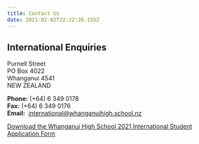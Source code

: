```yaml
---
title: Contact Us
date: 2021-02-02T22:22:26.155Z
---
```

## International Enquiries

Purnell Street  
PO Box 4022  
Whanganui 4541  
NEW ZEALAND

**Phone:** (+64) 6 349 0178  
**Fax:** (+64) 6 349 0176  
**Email:**  [international@whanganuihigh.school.nz](mailto:international@wanganui-high.school.nz?subject=International%20Enquiry)

[Download the Whanganui High School 2021 International Student Application Form](https://res.cloudinary.com/whanganuihigh/image/upload/v1597874753/International/WHS_International_Application_Form_2021.pdf)